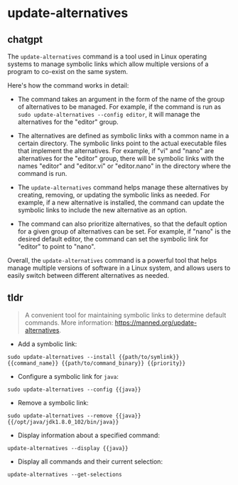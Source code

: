 # update-alternatives 
## chatgpt 
The `update-alternatives` command is a tool used in Linux operating systems to manage symbolic links which allow multiple versions of a program to co-exist on the same system.

Here's how the command works in detail:

- The command takes an argument in the form of the name of the group of alternatives to be managed. For example, if the command is run as `sudo update-alternatives --config editor`, it will manage the alternatives for the "editor" group.

- The alternatives are defined as symbolic links with a common name in a certain directory. The symbolic links point to the actual executable files that implement the alternatives. For example, if "vi" and "nano" are alternatives for the "editor" group, there will be symbolic links with the names "editor" and "editor.vi" or "editor.nano" in the directory where the command is run.

- The `update-alternatives` command helps manage these alternatives by creating, removing, or updating the symbolic links as needed. For example, if a new alternative is installed, the command can update the symbolic links to include the new alternative as an option.

- The command can also prioritize alternatives, so that the default option for a given group of alternatives can be set. For example, if "nano" is the desired default editor, the command can set the symbolic link for "editor" to point to "nano".

Overall, the `update-alternatives` command is a powerful tool that helps manage multiple versions of software in a Linux system, and allows users to easily switch between different alternatives as needed. 

## tldr 
 
> A convenient tool for maintaining symbolic links to determine default commands.
> More information: <https://manned.org/update-alternatives>.

- Add a symbolic link:

`sudo update-alternatives --install {{path/to/symlink}} {{command_name}} {{path/to/command_binary}} {{priority}}`

- Configure a symbolic link for `java`:

`sudo update-alternatives --config {{java}}`

- Remove a symbolic link:

`sudo update-alternatives --remove {{java}} {{/opt/java/jdk1.8.0_102/bin/java}}`

- Display information about a specified command:

`update-alternatives --display {{java}}`

- Display all commands and their current selection:

`update-alternatives --get-selections`
